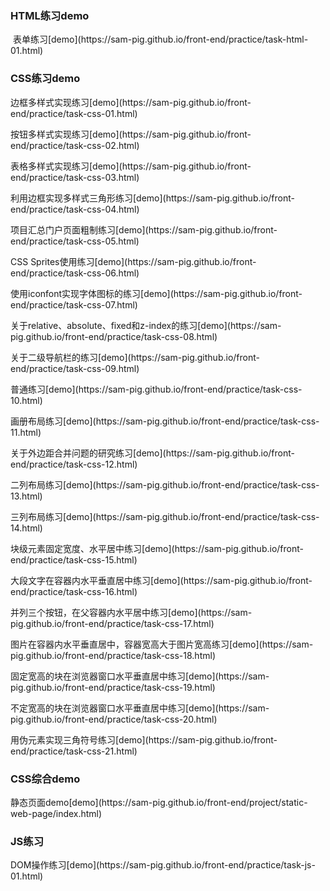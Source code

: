 <h3>HTML练习demo</h3>
<p>
  表单练习[demo](https://sam-pig.github.io/front-end/practice/task-html-01.html)
</p>

<h3>CSS练习demo</h3>
<p>
  边框多样式实现练习[demo](https://sam-pig.github.io/front-end/practice/task-css-01.html)
</p>
<p>
  按钮多样式实现练习[demo](https://sam-pig.github.io/front-end/practice/task-css-02.html)
</p>
<p>
  表格多样式实现练习[demo](https://sam-pig.github.io/front-end/practice/task-css-03.html)
</p>
<p>
  利用边框实现多样式三角形练习[demo](https://sam-pig.github.io/front-end/practice/task-css-04.html)
</p>
<p>
 项目汇总门户页面粗制练习[demo](https://sam-pig.github.io/front-end/practice/task-css-05.html)
</p>
<p>
 CSS Sprites使用练习[demo](https://sam-pig.github.io/front-end/practice/task-css-06.html)
</p>
<p>
 使用iconfont实现字体图标的练习[demo](https://sam-pig.github.io/front-end/practice/task-css-07.html)
</p>
<p>
 关于relative、absolute、fixed和z-index的练习[demo](https://sam-pig.github.io/front-end/practice/task-css-08.html)
</p>
<p>
 关于二级导航栏的练习[demo](https://sam-pig.github.io/front-end/practice/task-css-09.html)
</p>
<p>
 普通练习[demo](https://sam-pig.github.io/front-end/practice/task-css-10.html)
</p>
<p>
 画册布局练习[demo](https://sam-pig.github.io/front-end/practice/task-css-11.html)
</p>
<p>
 关于外边距合并问题的研究练习[demo](https://sam-pig.github.io/front-end/practice/task-css-12.html)
</p>
<p>
 二列布局练习[demo](https://sam-pig.github.io/front-end/practice/task-css-13.html)
</p>
<p>
 三列布局练习[demo](https://sam-pig.github.io/front-end/practice/task-css-14.html)
</p>
<p>
 块级元素固定宽度、水平居中练习[demo](https://sam-pig.github.io/front-end/practice/task-css-15.html)
</p>
<p>
 大段文字在容器内水平垂直居中练习[demo](https://sam-pig.github.io/front-end/practice/task-css-16.html)
</p>
<p>
 并列三个按钮，在父容器内水平居中练习[demo](https://sam-pig.github.io/front-end/practice/task-css-17.html)
</p>
<p>
 图片在容器内水平垂直居中，容器宽高大于图片宽高练习[demo](https://sam-pig.github.io/front-end/practice/task-css-18.html)
</p>
<p>
 固定宽高的块在浏览器窗口水平垂直居中练习[demo](https://sam-pig.github.io/front-end/practice/task-css-19.html)
</p>
<p>
 不定宽高的块在浏览器窗口水平垂直居中练习[demo](https://sam-pig.github.io/front-end/practice/task-css-20.html)
</p>
<p>
 用伪元素实现三角符号练习[demo](https://sam-pig.github.io/front-end/practice/task-css-21.html)
</p>

<h3>CSS综合demo</h3>
<p>
 静态页面demo[demo](https://sam-pig.github.io/front-end/project/static-web-page/index.html)
</p>

<h3>JS练习</h3>
<p>
 DOM操作练习[demo](https://sam-pig.github.io/front-end/practice/task-js-01.html)
</p>
